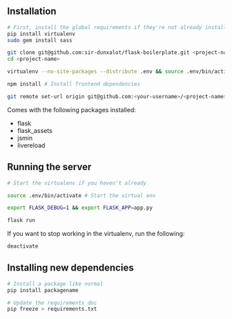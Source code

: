 ## Installation

```sh
# First, install the global requirements if they're not already installed on the machine
pip install virtualenv
sudo gem install sass

git clone git@github.com:sir-dunxalot/flask-boilerplate.git <project-name> # Clone repo
cd <project-name>

virtualenv --no-site-packages --distribute .env && source .env/bin/activate && pip install -r requirements.txt # Create the virtualenv and install dependencies

npm install # Install frontend dependencies

git remote set-url origin git@github.com:<your-username>/<project-name>.git # If you want to use Github
```

Comes with the following packages installed:

- flask
- flask_assets
- jsmin
- livereload

## Running the server

```sh
# Start the virtualenv if you haven't already

source .env/bin/activate # Start the virtual env

export FLASK_DEBUG=1 && export FLASK_APP=app.py

flask run
```

If you want to stop working in the virtualenv, run the following:

```sh
deactivate
```

## Installing new dependencies

```sh
# Install a package like normal
pip install packagename

# Update the requirements doc
pip freeze > requirements.txt
```

